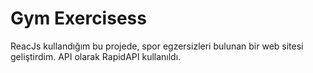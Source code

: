 # Gym Exercisess
 ReacJs kullandığım bu projede, spor egzersizleri bulunan bir web sitesi geliştirdim. API olarak RapidAPI kullanıldı. 
